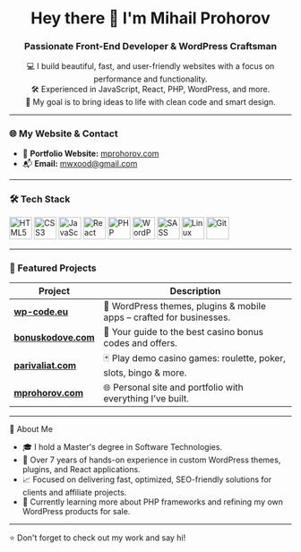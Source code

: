 <h1 align="center">Hey there 👋 I'm Mihail Prohorov</h1>
<h3 align="center">Passionate Front-End Developer & WordPress Craftsman</h3>

<p align="center">
  💻 I build beautiful, fast, and user-friendly websites with a focus on performance and functionality. <br>
  🛠️ Experienced in JavaScript, React, PHP, WordPress, and more. <br>
  🎯 My goal is to bring ideas to life with clean code and smart design.
</p>

---

### 🌐 My Website & Contact

- 🔗 **Portfolio Website:** [mprohorov.com](https://mprohorov.com/)
- 📬 **Email:** mwxood@gmail.com

---

### 🛠️ Tech Stack

<p align="left">
  <img src="https://cdn.jsdelivr.net/gh/devicons/devicon/icons/html5/html5-original.svg" width="40" alt="HTML5"/>
  <img src="https://cdn.jsdelivr.net/gh/devicons/devicon/icons/css3/css3-original.svg" width="40" alt="CSS3"/>
  <img src="https://cdn.jsdelivr.net/gh/devicons/devicon/icons/javascript/javascript-original.svg" width="40" alt="JavaScript"/>
  <img src="https://cdn.jsdelivr.net/gh/devicons/devicon/icons/react/react-original.svg" width="40" alt="React"/>
  <img src="https://cdn.jsdelivr.net/gh/devicons/devicon/icons/php/php-original.svg" width="40" alt="PHP"/>
  <img src="https://cdn.jsdelivr.net/gh/devicons/devicon/icons/wordpress/wordpress-original.svg" width="40" alt="WordPress"/>
  <img src="https://cdn.jsdelivr.net/gh/devicons/devicon/icons/sass/sass-original.svg" width="40" alt="SASS"/>
  <img src="https://cdn.jsdelivr.net/gh/devicons/devicon/icons/linux/linux-original.svg" width="40" alt="Linux"/>
  <img src="https://cdn.jsdelivr.net/gh/devicons/devicon/icons/git/git-original.svg" width="40" alt="Git"/>
</p>

---

### 📂 Featured Projects

| Project        | Description |
|----------------|-------------|
| [**wp-code.eu**](https://wp-code.eu) | 🧩 WordPress themes, plugins & mobile apps – crafted for businesses. |
| [**bonuskodove.com**](https://bonuskodove.com) | 🎲 Your guide to the best casino bonus codes and offers. |
| [**parivaliat.com**](https://parivaliat.com) | 🃏 Play demo casino games: roulette, poker, slots, bingo & more. |
| [**mprohorov.com**](https://mprohorov.com) | 🌐 Personal site and portfolio with everything I’ve built. |

---

🧠 About Me

- 🎓 I hold a Master's degree in Software Technologies.
- 💼 Over 7 years of hands-on experience in custom WordPress themes, plugins, and React applications.
- 📈 Focused on delivering fast, optimized, SEO-friendly solutions for clients and affiliate projects.
- 🌱 Currently learning more about PHP frameworks and refining my own WordPress products for sale.

---

⭐️ Don't forget to check out my work and say hi!
